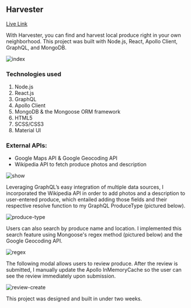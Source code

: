 ## Harvester
[Live Link](https://backyardharvest.herokuapp.com/#/)

With Harvester, you can find and harvest local produce right in your own neighborhood. This project was built with Node.js, React, Apollo Client, GraphQL, and MongoDB.

![index](https://user-images.githubusercontent.com/39382120/63894648-03f84d00-c9a2-11e9-92f5-b34d2f8deb8b.png)

### Technologies used
 1.	Node.js
 2. React.js
 3.	GraphQL
 4. Apollo Client
 3.	MongoDB & the Mongoose ORM framework
 4.	HTML5
 5.	SCSS/CSS3
 6. Material UI

### External APIs:

* Google Maps API & Google Geocoding API
* Wikipedia API to fetch produce photos and description

![show](https://user-images.githubusercontent.com/39382120/63894649-03f84d00-c9a2-11e9-856d-186842ab7066.png)

Leveraging GraphQL’s easy integration of multiple data sources, I incorporated the Wikipedia API in order to add photos and a description to user-entered produce, which entailed adding those fields and their respective resolve function to my GraphQL ProduceType (pictured below). 

![produce-type](https://user-images.githubusercontent.com/39382120/63896304-85ea7500-c9a6-11e9-89df-62ca26140b3e.png)

Users can also search by produce name and location. I implemented this search feature using Mongoose's regex method (pictured below) and the Google Geocoding API.

![regex](https://user-images.githubusercontent.com/39382120/63896303-85ea7500-c9a6-11e9-972f-93dcd8121a09.png)

The following modal allows users to review produce. After the review is submitted, I manually update the Apollo InMemoryCache so the user can see the review immediately upon submission.

![review-create](https://user-images.githubusercontent.com/39382120/63894650-03f84d00-c9a2-11e9-910d-5e1c88ead871.png)

This project was designed and built in under two weeks.
